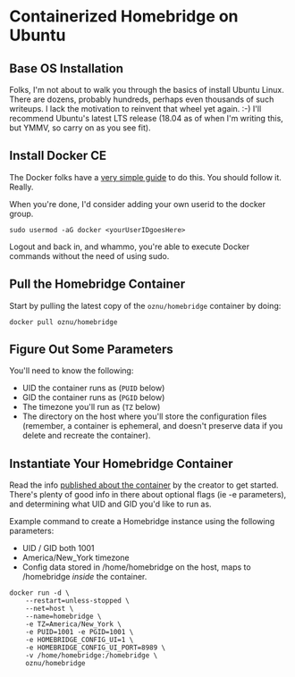# Containerized Homebridge on Ubuntu

## Base OS Installation

Folks, I'm not about to walk you through the basics of install Ubuntu Linux. There are dozens, probably hundreds, perhaps even thousands of such writeups. I lack the motivation to reinvent that wheel yet again. :-) I'll recommend Ubuntu's latest LTS release (18.04 as of when I'm writing this, but YMMV, so carry on as you see fit).

## Install Docker CE

The Docker folks have a [very simple guide](https://docs.docker.com/install/linux/docker-ce/ubuntu/) to do this. You should follow it. Really.

When you're done, I'd consider adding your own userid to the docker group.

`sudo usermod -aG docker <yourUserIDgoesHere>`

Logout and back in, and whammo, you're able to execute Docker commands without the need of using sudo.

## Pull the Homebridge Container

Start by pulling the latest copy of the `oznu/homebridge` container by doing:

`docker pull oznu/homebridge`

## Figure Out Some Parameters

You'll need to know the following:

* UID the container runs as (`PUID` below)
* GID the container runs as (`PGID` below)
* The timezone you'll run as (`TZ` below)
* The directory on the host where you'll store the configuration files (remember, a container is ephemeral, and doesn't preserve data if you delete and recreate the container).

## Instantiate Your Homebridge Container

Read the info [published about the container](https://hub.docker.com/r/oznu/homebridge) by the creator to get started. There's plenty of good info in there about optional flags (ie -e parameters), and determining what UID and GID you'd like to run as.

Example command to create a Homebridge instance using the following parameters:

* UID / GID both 1001
* America/New_York timezone
* Config data stored in /home/homebridge on the host, maps to /homebridge *inside* the container.

```
docker run -d \
    --restart=unless-stopped \
    --net=host \
    --name=homebridge \
    -e TZ=America/New_York \
    -e PUID=1001 -e PGID=1001 \
    -e HOMEBRIDGE_CONFIG_UI=1 \
    -e HOMEBRIDGE_CONFIG_UI_PORT=8989 \
    -v /home/homebridge:/homebridge \
    oznu/homebridge
```
